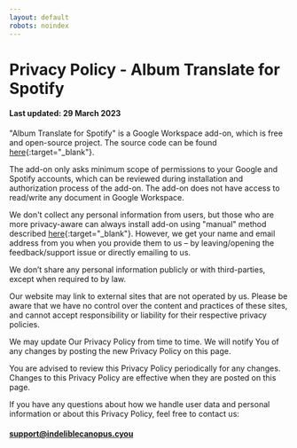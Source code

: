 ```yaml
---
layout: default
robots: noindex
---
```


# Privacy Policy - Album Translate for Spotify

#### Last updated: 29 March 2023

"Album Translate for Spotify" is a Google Workspace add-on, which is free and open-source project. The source code can be found [here](https://github.com/indeliblecanopus/album-translate-for-spotify){:target="_blank"}.

The add-on only asks minimum scope of permissions to your Google and Spotify accounts, which can be reviewed during installation and authorization process of the add-on. The add-on does not have access to read/write any document in Google Workspace.

We don't collect any personal information from users, but those who are more privacy-aware can always install add-on using "manual" method described [here](https://github.com/indeliblecanopus/album-translate-for-spotify#install-the-add-on){:target="_blank"}. However, we get your name and email address from you when you provide them to us – by leaving/opening the feedback/support issue or directly emailing to us.

We don’t share any personal information publicly or with third-parties, except when required to by law.

Our website may link to external sites that are not operated by us. Please be aware that we have no control over the content and practices of these sites, and cannot accept responsibility or liability for their respective privacy policies.

We may update Our Privacy Policy from time to time. We will notify You of any changes by posting the new Privacy Policy on this page.

You are advised to review this Privacy Policy periodically for any changes. Changes to this Privacy Policy are effective when they are posted on this page.

If you have any questions about how we handle user data and personal information or about this Privacy Policy, feel free to contact us:

#### [support@indeliblecanopus.cyou](mailto:support@indeliblecanopus.cyou)




